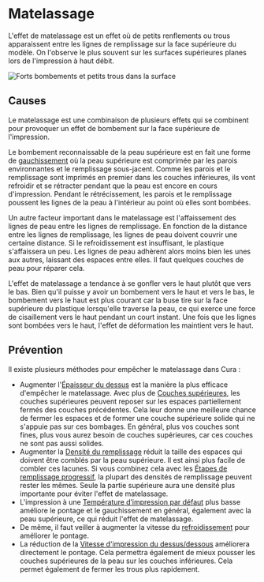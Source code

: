 Matelassage
====
L'effet de matelassage est un effet où de petits renflements ou trous apparaissent entre les lignes de remplissage sur la face supérieure du modèle. On l'observe le plus souvent sur les surfaces supérieures planes lors de l'impression à haut débit.

![Forts bombements et petits trous dans la surface](../../../articles/images/pillowing.jpg)

Causes
----
Le matelassage est une combinaison de plusieurs effets qui se combinent pour provoquer un effet de bombement sur la face supérieure de l'impression.

Le bombement reconnaissable de la peau supérieure est en fait une forme de [gauchissement](warping.md) où la peau supérieure est comprimée par les parois environnantes et le remplissage sous-jacent. Comme les parois et le remplissage sont imprimés en premier dans les couches inférieures, ils vont refroidir et se rétracter pendant que la peau est encore en cours d'impression. Pendant le rétrécissement, les parois et le remplissage poussent les lignes de la peau à l'intérieur au point où elles sont bombées.

Un autre facteur important dans le matelassage est l'affaissement des lignes de peau entre les lignes de remplissage. En fonction de la distance entre les lignes de remplissage, les lignes de peau doivent couvrir une certaine distance. Si le refroidissement est insuffisant, le plastique s'affaissera un peu. Les lignes de peau adhèrent alors moins bien les unes aux autres, laissant des espaces entre elles. Il faut quelques couches de peau pour réparer cela.

L'effet de matelassage a tendance à se gonfler vers le haut plutôt que vers le bas. Bien qu'il puisse y avoir un bombement vers le haut et vers le bas, le bombement vers le haut est plus courant car la buse tire sur la face supérieure du plastique lorsqu'elle traverse la peau, ce qui exerce une force de cisaillement vers le haut pendant un court instant. Une fois que les lignes sont bombées vers le haut, l'effet de déformation les maintient vers le haut.

Prévention
----
Il existe plusieurs méthodes pour empêcher le matelassage dans Cura :
* Augmenter l'[Épaisseur du dessus](../top_bottom/top_thickness.md) est la manière la plus efficace d'empêcher le matelassage. Avec plus de [Couches supérieures](../top_bottom/top_layers.md), les couches supérieures peuvent reposer sur les espaces partiellement fermés des couches précédentes. Cela leur donne une meilleure chance de fermer les espaces et de former une couche supérieure solide qui ne s'appuie pas sur ces bombages. En général, plus vos couches sont fines, plus vous aurez besoin de couches supérieures, car ces couches ne sont pas aussi solides.
* Augmenter la [Densité du remplissage](../infill/infill_sparse_density.md) réduit la taille des espaces qui doivent être comblés par la peau supérieure. Il est ainsi plus facile de combler ces lacunes. Si vous combinez cela avec les [Étapes de remplissage progressif](../infill/gradual_infill_steps.md), la plupart des densités de remplissage peuvent rester les mêmes. Seule la partie supérieure aura une densité plus importante pour éviter l'effet de matelassage.
* L'impression à une [Température d’impression par défaut](../material/material_print_temperature.md) plus basse améliore le pontage et le gauchissement en général, également avec la peau supérieure, ce qui réduit l'effet de matelassage.
* De même, il faut veiller à augmenter la vitesse du [refroidissement](../cooling/cool_fan_speed.md) pour améliorer le pontage.
* La réduction de la [Vitesse d'impression du dessus/dessous](../speed/speed_topbottom.md) améliorera directement le pontage. Cela permettra également de mieux pousser les couches supérieures de la peau sur les couches inférieures. Cela permet également de fermer les trous plus rapidement.

